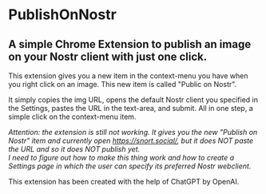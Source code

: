 # PublishOnNostr
## A simple Chrome Extension to publish an image on your Nostr client with just one click. ##

This extension gives you a new item in the context-menu you have when you right click on an image. This new item is called "Public on Nostr".

It simply copies the img URL, opens the default Nostr client you specified in the Settings, pastes the URL in the text-area, and submit.
All in one step, a simple click on the context-menu item.

*Attention: the extension is still not working. It gives you the new "Publish on Nostr" item and currently open https://snort.social/, but it does NOT paste the URL and so it does NOT publish yet.
<br>I need to figure out how to make this thing work and how to create a Settings page in which the user can specify its preferred Nostr webclient.*

This extension has been created with the help of ChatGPT by OpenAI.
